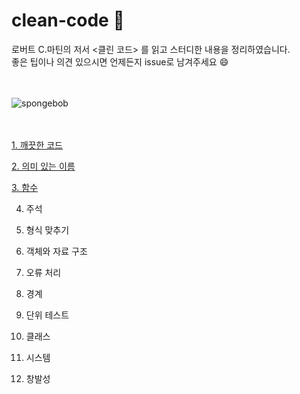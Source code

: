 # clean-code 🧼

로버트 C.마틴의 저서 <클린 코드> 를 읽고 스터디한 내용을 정리하였습니다.  
좋은 팁이나 의견 있으시면 언제든지 issue로 남겨주세요 😄

<br/>
<br/>
<img src="https://media2.giphy.com/media/xT3i13kU0wh6JpyvzG/200.gif?cid=95b2794464fa8c77c00be2a0196ebaa965e9a4cee7b0d744&rid=200.gif&ct=g" alt="spongebob"/>

<br/>
<br/>
<br/>

[1. 깨끗한 코드](https://www.notion.so/1-8b1074530b394f6fbc39a070c2e7a0c4)

[2. 의미 있는 이름](https://www.notion.so/2-ad6d036fe64b4c1c8dad9cd62b94cdc5)

[3. 함수](https://www.notion.so/3-39983c204a044bbb8f2fd0f0b215706b)

4. 주석

5. 형식 맞추기

6. 객체와 자료 구조

7. 오류 처리

8. 경계

9. 단위 테스트

10. 클래스

11. 시스템

12. 창발성